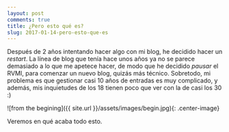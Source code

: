 ```yaml
---
layout: post
comments: true
title: ¿Pero esto qué es?
slug: 2017-01-14-pero-esto-que-es
---
```


Después de 2 años intentando hacer algo con mi blog, he decidido hacer un _restart_. La línea de blog que tenía hace unos años ya no se parece demasiado a lo que me apetece hacer, de modo que he decidido _pausar_ el RVMI, para comenzar un nuevo blog, quizás más técnico. Sobretodo, mi problema es que gestionar casi 10 años de entradas es muy complicado, y además, mis inquietudes de los 18 tienen poco que ver con la de casi los 30 :)

![from the begining]({{ site.url }}/assets/images/begin.jpg){: .center-image}

Veremos en qué acaba todo esto.
